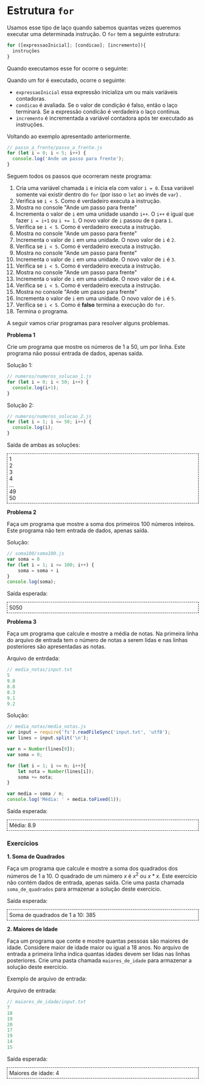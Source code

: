 # Estrutura `for`

Usamos esse tipo de laço quando sabemos quantas vezes queremos executar uma determinada instrução. O `for` tem a seguinte estrutura:

```js
for ([expressaoInicial]; [condicao]; [incremento]){
  instruções
}
```

Quando executamos esse for ocorre o seguinte:

Quando um for é executado, ocorre o seguinte:
- `expressaoInicial` essa expressão inicializa um ou mais variáveis contadoras.
- `condicao` é avaliada. Se o valor de condição é falso, então o laço terminará. Se a expressão condicão é verdadeira o laço continua.
- `incremento` é incrementada a variável contadora após ter executado as instruções.

Voltando ao exemplo apresentado anteriormente.

```javascript
// passo_a_frente/passo_a_frente.js
for (let i = 0; i < 5; i++) {  
  console.log('Ande um passo para frente');
}
```

Seguem todos os passos que ocorreram neste programa:
1. Cria uma variável chamada `i` e inicia ela com valor `i = 0`. Essa variável somente vai existir dentro do `for` (por isso o `let` ao invés de `var`) .
2. Verifica se `i < 5`. Como é verdadeiro executa a instrução.
3. Mostra no console "Ande um passo para frente"
4. Incrementa o valor de `i` em uma unidade usando `i++`. O `i++` é igual que fazer `i = i+1` ou `i += 1`. O novo valor de `i` passou de `0` para `1`.
5. Verifica se `i < 5`. Como é verdadeiro executa a instrução.
6. Mostra no console "Ande um passo para frente"
7. Incrementa o valor de `i` em uma unidade. O novo valor de `i` é `2`.
8. Verifica se `i < 5`. Como é verdadeiro executa a instrução.
9. Mostra no console "Ande um passo para frente"
10. Incrementa o valor de `i` em uma unidade. O novo valor de `i` é `3`.
11. Verifica se `i < 5`. Como é verdadeiro executa a instrução.
12. Mostra no console "Ande um passo para frente"
13. Incrementa o valor de `i` em uma unidade. O novo valor de `i` é `4`.
14. Verifica se `i < 5`. Como é verdadeiro executa a instrução.
15. Mostra no console "Ande um passo para frente"
16. Incrementa o valor de `i` em uma unidade. O novo valor de `i` é `5`.
17. Verifica se `i < 5`. Como é **falso** termina a execução do `for`.
18. Termina o programa.

A seguir vamos criar programas para resolver alguns problemas.

**Problema 1**

Crie um programa que mostre os números de 1 a 50, um por linha. Este programa não possui entrada de dados, apenas saída.

Solução 1:
```javascript
// numeros/numeros_solucao_1.js
for (let i = 0; i < 50; i++) {  
  console.log(i+1);
}
```

Solução 2:
```javascript
// numeros/numeros_solucao_2.js
for (let i = 1; i <= 50; i++) {  
  console.log(i);
}
```

Saída de ambas as soluções:
<div style="border: 1px dashed black; padding: 5px;">
1<br>
2<br>
3<br>
4<br>
...<br>
49<br>
50<br>
</div>

**Problema 2**

Faça um programa que mostre a soma dos primeiros 100 números inteiros. Este programa não tem entrada de dados, apenas saída.

Solução:
```javascript
// soma100/soma100.js
var soma = 0
for (let i = 1; i <= 100; i++) {  
    soma = soma + i
}
console.log(soma);
```

Saída esperada:
<div style="border: 1px dashed black; padding: 5px;">
5050<br>
</div>

**Problema 3**

Faça um programa que calcule e mostre a média de notas. Na primeira linha do arquivo de entrada tem o número de notas a serem lidas e nas linhas posteriores são apresentadas as notas. 

Arquivo de entrdada:
```js
// media_notas/input.txt
5
9.0
8.8
8.3
9.1
9.2
```

Solução:
```javascript
// media_notas/media_notas.js
var input = require('fs').readFileSync('input.txt', 'utf8');
var lines = input.split('\n');

var n = Number(lines[0]);
var soma = 0;

for (let i = 1; i <= n; i++){
    let nota = Number(lines[i]);
    soma += nota;
}

var media = soma / n;
console.log('Média: ' + media.toFixed(1));
```

Saída esperada:
<div style="border: 1px dashed black; padding: 5px;">
Média: 8.9<br>
</div>

### Exercícios

**1. Soma de Quadrados**

Faça um programa que calcule e mostre a soma dos quadrados dos números de 1 a 10. O quadrado de um número $x$ é $x^2$ ou $x*x$. Este exercício não contém dados de entrada, apenas saída. Crie uma pasta chamada `soma_de_quadrados` para armazenar a solução deste exercício.

Saída esperada:
<div style="border: 1px dashed black; padding: 5px;">
Soma de quadrados de 1 a 10: 385<br>
</div>

**2. Maiores de Idade**

Faça um programa que conte e mostre quantas pessoas são maiores de idade. Considere maior de idade maior ou igual a 18 anos. No arquivo de entrada a primeira linha indica quantas idades devem ser lidas nas linhas posteriores. Crie uma pasta chamada `maiores_de_idade` para armazenar a solução deste exercício.

Exemplo de arquivo de entrada:

Arquivo de entrada:
```js
// maiores_de_idade/input.txt
7
18
19
20
17
19
14
15
```

Saída esperada:
<div style="border: 1px dashed black; padding: 5px;">
Maiores de idade: 4<br>
</div>